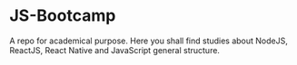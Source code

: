 # JS-Bootcamp
A repo for academical purpose. Here you shall find studies about NodeJS, ReactJS, React Native and JavaScript general structure.
